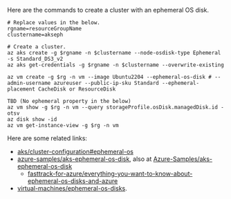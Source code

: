 Here are the commands to create a cluster with an ephemeral OS disk.

```
# Replace values in the below.
rgname=resourceGroupName
clustername=akseph
```

```
# Create a cluster.
az aks create -g $rgname -n $clustername --node-osdisk-type Ephemeral -s Standard_DS3_v2
az aks get-credentials -g $rgname -n $clustername --overwrite-existing
```

```
az vm create -g $rg -n vm --image Ubuntu2204 --ephemeral-os-disk # --admin-username azureuser --public-ip-sku Standard --ephemeral-placement CacheDisk or ResourceDisk

TBD (No ephemeral property in the below)
az vm show -g $rg -n vm --query storageProfile.osDisk.managedDisk.id -otsv
az disk show -id 
az vm get-instance-view -g $rg -n vm
```

Here are some related links:
- [aks/cluster-configuration#ephemeral-os](https://learn.microsoft.com/en-us/azure/aks/cluster-configuration#ephemeral-os)
- [azure-samples/aks-ephemeral-os-disk](https://learn.microsoft.com/en-us/samples/azure-samples/aks-ephemeral-os-disk/aks-ephemeral-os-disk/), also at [Azure-Samples/aks-ephemeral-os-disk](https://github.com/Azure-Samples/aks-ephemeral-os-disk)
  - [fasttrack-for-azure/everything-you-want-to-know-about-ephemeral-os-disks-and-azure](https://techcommunity.microsoft.com/t5/fasttrack-for-azure/everything-you-want-to-know-about-ephemeral-os-disks-and-azure/ba-p/3565605)
- [virtual-machines/ephemeral-os-disks](https://learn.microsoft.com/en-us/azure/virtual-machines/ephemeral-os-disks).
